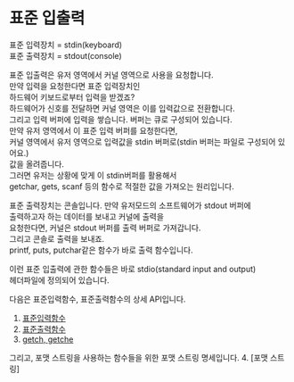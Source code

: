 # 표준 입출력


표준 입력장치 = stdin(keyboard)  
표준 출력장치 = stdout(console)  

표준 입출력은 유저 영역에서 커널 영역으로 사용을 요청합니다.  
만약 입력을 요청한다면 표준 입력장치인   
하드웨어 키보드로부터 입력을 받겠죠?  
하드웨어가 신호를 전달하면 커널 영역은 이를 입력값으로 전환합니다.  
그리고 입력 버퍼에 입력을 쌓습니다. 버퍼는 큐로 구성되어 있습니다.  
만약 유저 영역에서 이 표준 입력 버퍼를 요청한다면,  
커널 영역에서 유저 영역으로 입력값을 stdin 버퍼로(stdin 버퍼는 파일로 구성되어 있어요.)  
값을 올려줍니다.  
그러면 유저는 상황에 맞게 이 stdin버퍼를 활용해서   
getchar, gets, scanf 등의 함수로 적절한 값을 가져오는 원리입니다.  

표준 출력장치는 콘솔입니다. 만약 유저모드의 소프트웨어가 stdout 버퍼에  
출력하고자 하는 데이터를 보내고 커널에 출력을  
요청한다면, 커널은 stdout 버퍼를 출력 버퍼로 가져갑니다.  
그리고 콘솔로 출력을 보내죠.   
printf, puts, putchar같은 함수가 바로 출력 함수입니다.  

이런 표준 입출력에 관한 함수들은 바로 stdio(standard input and output)  
헤더파일에 정의되어 있습니다.  

다음은 표준입력함수, 표준출력함수의 상세 API입니다.

  1. [표준입력함수](https://github.com/Nighthom/Files/blob/main/Study/C/lesson/%ED%91%9C%EC%A4%80%20%EC%9E%85%EC%B6%9C%EB%A0%A5/%ED%91%9C%EC%A4%80%EC%9E%85%EB%A0%A5%ED%95%A8%EC%88%98.md)
  2. [표준출력함수](https://github.com/Nighthom/Files/blob/main/Study/C/lesson/%ED%91%9C%EC%A4%80%20%EC%9E%85%EC%B6%9C%EB%A0%A5/%ED%91%9C%EC%A4%80%EC%B6%9C%EB%A0%A5%ED%95%A8%EC%88%98.md)
  3. [getch, getche](https://github.com/Nighthom/Files/blob/main/Study/C/lesson/%ED%91%9C%EC%A4%80%20%EC%9E%85%EC%B6%9C%EB%A0%A5/getch%2C%20getche)

그리고, 포맷 스트링을 사용하는 함수들을 위한 포맷 스트링 명세입니다.
  4. [포맷 스트링]
